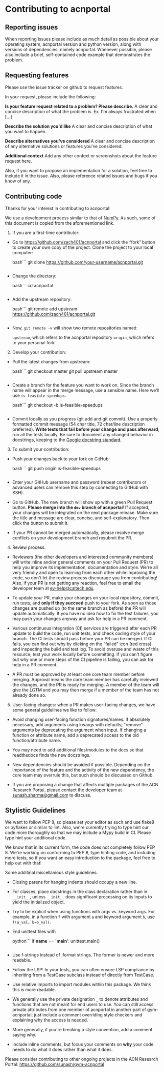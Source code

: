 # Contributing to acnportal

## Reporting issues

When reporting issues please include as much detail as possible about your
operating system, acnportal version and python version, along with versions of dependencies, namely acnportal.
Whenever possible, please
also include a brief, self-contained code example that demonstrates the problem.

## Requesting features

Please use the issue tracker on github to request features.

In your request, please include the following:

**Is your feature request related to a problem? Please describe.**
A clear and concise description of what the problem is. Ex. I'm always frustrated when \[...]

**Describe the solution you'd like**
A clear and concise description of what you want to happen.

**Describe alternatives you've considered**
A clear and concise description of any alternative solutions or features you've considered.

**Additional context**
Add any other context or screenshots about the feature request here.

Also, if you want to propose an implementation for a solution, feel free to include it in the issue. Also, please reference related issues and bugs if you know of any.

## Contributing code

Thanks for your interest in contributing to acnportal!

We use a development process similar to that of [NumPy](<https://numpy.org/devdocs/dev/index.html>). As such, some of this document is copied from the aforementioned link.

1.  If you are a first-time contributor:

-   Go to <https://github.com/zach401/acnportal> and click the “fork” button to create your own copy of the project.
    Clone the project to your local computer:

    bash```
    git clone https://github.com/your-username/acnportal.git
    ```

-   Change the directory:

    bash```
    cd acnportal
    ```

-   Add the upstream repository:

    bash```
    git remote add upstream https://github.com/zach401/acnportal.git
    ```

-   Now, `git remote -v` will show two remote repositories named:

    `upstream`, which refers to the acnportal repository
    `origin`, which refers to your personal fork

2.  Develop your contribution:

-   Pull the latest changes from upstream:

    bash```
    git checkout master
    git pull upstream master
    ```

-   Create a branch for the feature you want to work on. Since the branch name will appear in the merge message, use a sensible name. Here
    we'll use `is-feasible-speedups`.

    bash```
    git checkout -b is-feasible-speedups
    ```

-   Commit locally as you progress (git add and git commit). Use a properly formatted commit message (54 char title, 72 char/line  description preferred). **Write tests that fail before your change and pass afterward**, run all the tests locally. Be sure to document any changed behavior in docstrings, keeping to the [Google docstring standard](<https://sphinxcontrib-napoleon.readthedocs.io/en/latest/example_google.html>).

3.  To submit your contribution:

-   Push your changes back to your fork on GitHub:

    bash```
    git push origin is-feasible-speedups
    ```

-   Enter your GitHub username and password (repeat contributors or advanced users can remove this step by connecting to GitHub with SSH).

-   Go to GitHub. The new branch will show up with a green Pull Request button. **Please merge into the `dev` branch of acnportal**! If accepted, your changes will be integrated on the next package release. Make sure the title and message are clear, concise, and self-explanatory. Then click the button to submit it.

-   If your PR cannot be merged automatically, please resolve merge conflicts on your development branch and resubmit the PR.

4. Review process:

-   Reviewers (the other developers and interested community members) will write inline and/or general comments on your Pull Request (PR) to help you improve its implementation, documentation and style. We're all very friendly and open to learning from each other while improving the code, so don't let the review process discourage you from contributing! Also, if your PR is not getting any reaction, feel free to email the developer team at ev-help@caltech.edu.

-   To update your PR, make your changes on your local repository, commit, run tests, and **only if they succeed** push to your fork. As soon as those changes are pushed up (to the same branch as before) the PR will update automatically. If you have no idea how to fix the test failures, you may push your changes anyway and ask for help in a PR comment.

-   Various continuous integration (CI) services are triggered after each PR update to build the code, run unit tests, and check coding style of your branch. The CI tests should pass before your PR can be merged. If CI fails, you can find out why by clicking on the “failed” icon (red cross) and inspecting the build and test log. To avoid overuse and waste of this resource, test your work locally before committing. If you can't figure out why one or more steps of the CI pipeline is failing, you can ask for help in a PR comment.

-   A PR must be approved by at least one core team member before merging. Approval means the core team member has carefully reviewed the changes, and the PR is ready for merging. A member of the team will give the LGTM and you may then merge if a member of the team has not already done so.

5.  User-facing changes: when a PR makes user-facing changes, we have some general guidelines we like to follow:

-   Avoid changing user-facing function signatures/names. If absolutely necessary, add arguments using kwargs with defaults; "remove" arguments by deprecating the argument when input. If changing a function or attribute name, add a deprecated access to the old function/attribute name.

-   You may need to add additional files/modules to the docs so that readthedocs finds the new docstrings.

-   New dependencies should be avoided if possible. Depending on the importance of the feature and the activity of the new dependency, the core team may overrule this, but such should be discussed on Github.

-   If you are proposing a change that affects multiple packages of the ACN Research Portal, please contact the developer team at sunash.sharma@gmail.com to discuss.

## Stylistic Guidelines

We want to follow PEP 8, so please set your editor as such and use flake8 or pyflakes or similar to lint. Also, we're currently trying to type hint our code more thoroughly so that we may include a Mypy build in CI. Please type hint your additional code.

We know that in its current form, the code does not completely follow PEP 8. We're working on conforming to PEP 8, type hinting code, and including more tests, so if you want an easy introduction to the package, feel free to help out with that!

Some additinal miscellanious style guidelines:

-   Closing parens for hanging indents should occupy a new line.

-   For classes, place docstrings in the class declaration rather than in `__init__`, unless `__init__` does significant processing on its inputs to yield the initialized object.

-   Try to be explicit when using functions with args vs. keyword args. For example, in a function `f` with argument `a` and keyword argument `b`, use `f(a_val, b=b_val)`.

-   End unittest files with

    python```
    if __name__ == '__main__':
      unittest.main()
    ```

-   Use f-strings instead of .format strings. The former is newer and more readable.

-   Follow the LSP! In your tests, you can often ensure LSP compliance by inheriting from a TestCase subclass instead of directly from TestCase.

-   Use relative imports to import modules within this package. We think this is more readable.

-   We generally use the private designation `_` to denote attributes and functions that are not meant for end users to use. You can still access private attributes from one member of acnportal in another part of gym-acnportal; just include a comment overriding style checkers and explaining why the access is needed.

-   More generally, if you're breaking a style convention, add a comment saying why.

-   Include inline comments, but focus your comments on **why** your code needs to do what it does rather than what it does.

Please consider contributing to other ongoing projects in the ACN Research Portal:
<https://github.com/sunash/gym-acnportal>
